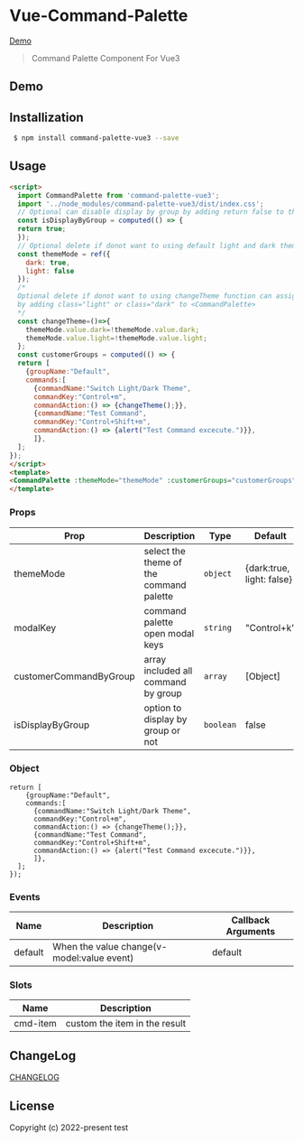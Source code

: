 # Vue-Command-Palette

[Demo](Link.com)

> Command Palette Component For Vue3

## Demo

## Installization

```bash
 $ npm install command-palette-vue3 --save
```

## Usage

```html
<script>
  import CommandPalette from 'command-palette-vue3';
  import '../node_modules/command-palette-vue3/dist/index.css';
  // Optional can disable display by group by adding return false to the isDisplayByGroup
  const isDisplayByGroup = computed(() => {
  return true;
  });
  // Optional delete if donot want to using default light and dark theme
  const themeMode = ref({
    dark: true,
    light: false
  });
  /*
  Optional delete if donot want to using changeTheme function can assign theme directly
  by adding class="light" or class="dark" to <CommandPalette>
  */
  const changeTheme=()=>{
    themeMode.value.dark=!themeMode.value.dark;
    themeMode.value.light=!themeMode.value.light;
  };
  const customerGroups = computed(() => {
  return [
    {groupName:"Default",
    commands:[
      {commandName:"Switch Light/Dark Theme", 
      commandKey:"Control+m", 
      commandAction:() => {changeTheme();}},
      {commandName:"Test Command", 
      commandKey:"Control+Shift+m", 
      commandAction:() => {alert("Test Command excecute.")}},
      ]},
  ];
});
</script>
<template>
<CommandPalette :themeMode="themeMode" :customerGroups="customerGroups" :isDisplayByGroup="isDisplayByGroup"/>
</template>
```
### Props

| Prop                    | Description                                      | Type                                             | Default                 |
| ----------------------- | ------------------------------------------------ | ------------------------------------------------ | ------------------------|
| themeMode               | select the theme of the command palette          | `object`                                         |{dark:true, light: false}|
| modalKey                | command palette open modal keys                  | `string`                                         | "Control+k"             |
| customerCommandByGroup  | array included all command by group              | `array`                                          | [Object]                |
| isDisplayByGroup        | option to display by group or not                | `boolean`                                        | false                   |

### Object
```object
return [
    {groupName:"Default",
    commands:[
      {commandName:"Switch Light/Dark Theme", 
      commandKey:"Control+m", 
      commandAction:() => {changeTheme();}},
      {commandName:"Test Command", 
      commandKey:"Control+Shift+m", 
      commandAction:() => {alert("Test Command excecute.")}},
      ]},
  ];
});
```


### Events

| Name            | Description                                                                            | Callback Arguments                                     |
| --------------- | -------------------------------------------------------------------------------------- | ------------------------------------------------------ |
| default         | When the value change(v-model:value event)                                             | default                                                |

### Slots
| Name          | Description                  |
| ------------- | -----------------------------|
| cmd-item      | custom the item in the result|

## ChangeLog

[CHANGELOG](CHANGELOG.md)

## License

Copyright (c) 2022-present test
